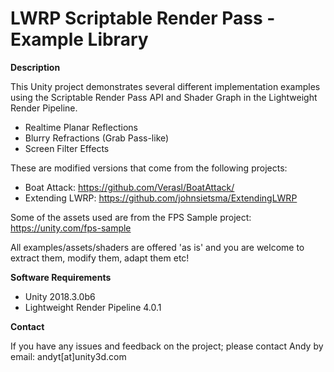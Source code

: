 # LWRP Scriptable Render Pass - Example Library

**Description**

This Unity project demonstrates several different implementation examples using the Scriptable Render Pass API and Shader Graph in the Lightweight Render Pipeline.

- Realtime Planar Reflections
- Blurry Refractions (Grab Pass-like)
- Screen Filter Effects

These are modified versions that come from the following projects:
- Boat Attack: https://github.com/Verasl/BoatAttack/
- Extending LWRP: https://github.com/johnsietsma/ExtendingLWRP

Some of the assets used are from the FPS Sample project: https://unity.com/fps-sample

All examples/assets/shaders are offered 'as is' and you are welcome to extract them, modify them, adapt them etc!

**Software Requirements**

- Unity 2018.3.0b6
- Lightweight Render Pipeline 4.0.1

**Contact**

If you have any issues and feedback on the project; please contact Andy by email: andyt[at]unity3d.com

